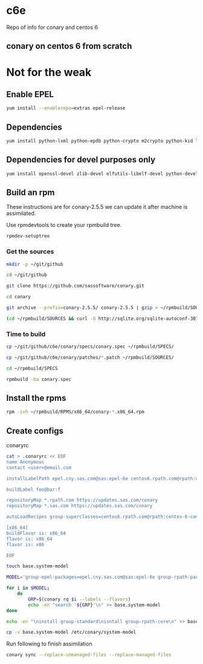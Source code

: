 # c6e
Repo of info for conary and centos 6 

conary on centos 6 from scratch
-------------------------------

Not for the weak
=================

## Enable EPEL

```sh
yum install --enablerepo=extras epel-release
```

## Dependencies

```sh
yum install python-lxml python-epdb python-crypto m2crypto python-kid libxslt
```

## Dependencies for devel purposes only

```sh
yum install openssl-devel zlib-devel elfutils-libelf-devel python-devel gcc make automake procps rpmdevtools
```

## Build an rpm

These instructions are for conary-2.5.5 we can update it after machine is assimilated.

Use rpmdevtools to create your rpmbuild tree.

```sh
rpmdev-setuptree
```

### Get the sources

```sh
mkdir -p ~/git/github

cd ~/git/github

git clone https://github.com/sassoftware/conary.git

cd conary

git archive --prefix=conary-2.5.5/ conary-2.5.5 | gzip > ~/rpmbuild/SOURCES/conary-2.5.5.tar.gz

(cd ~/rpmbuild/SOURCES && curl -O http://sqlite.org/sqlite-autoconf-3071201.tar.gz)
```

### Time to build

```sh
cp ~/git/github/c6e/conary/specs/conary.spec ~/rpmbuild/SPECS/

cp ~/git/github/c6e/conary/patches/*.patch ~/rpmbuild/SOURCES/

cd ~/rpmbuild/SPECS

rpmbuild -ba conary.spec
```

## Install the rpms

```sh
rpm -ivh ~/rpmbuild/RPMS/x86_64/conary-*.x86_64.rpm
```

## Create configs

conaryrc

```bash
cat > .conaryrc << EOF
name Anonymous
contact <user>@email.com

installLabelPath epel.cny.sas.com@sas:epel-6e centos6.rpath.com@rpath:centos-6-common centos6.rpath.com@rpath:centos-6e

buildLabel foo@bar:f

repositoryMap *.rpath.com https://updates.sas.com/conary
repositoryMap *.sas.com https://updates.sas.com/conary

autoLoadRecipes group-superclasses=centos6.rpath.com@rpath:centos-6-common

[x86_64]
buildFlavor is: x86_64
flavor is: x86_64
flavor is: x86

EOF
```

```bash
touch base.system-model

MODEL='group-epel-packages=epel.cny.sas.com@sas:epel-6e group-rpath-packages=centos6.rpath.com@rpath:centos-6-common group-os=centos6.rpath.com@rpath:centos-6e'

for i in $MODEL;
    do
        GRP=$(conary rq $i --labels --flavors)
        echo -en "search '${GRP}'\n" >> base.system-model
done

echo -en "\ninstall group-standard\nisntall group-rpath-core\n" >> base.system-model

cp -v base.system-model /etc/conary/system-model

```

Run following to finish assimilation

```bash
conary sync --replace-unmanaged-files --replace-managed-files

```
